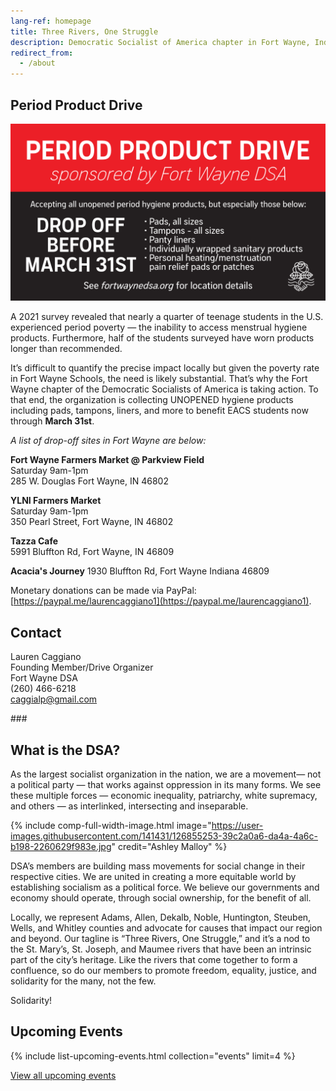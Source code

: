 ```yaml
---
lang-ref: homepage
title: Three Rivers, One Struggle
description: Democratic Socialist of America chapter in Fort Wayne, Indiana and surrounding areas.
redirect_from:
  - /about
---
```


## Period Product Drive

![Period Product Drive 2023](/assets/images/period-product-drive-2023.png "Period Product Drive 2023")

A 2021 survey revealed that nearly a quarter of teenage students in the U.S. 
experienced period poverty — the inability to access menstrual hygiene products. 
Furthermore, half of the students surveyed have worn products longer than 
recommended.

It’s difficult to quantify the precise impact locally but given the poverty rate in Fort 
Wayne Schools, the need is likely substantial. That’s why the Fort Wayne chapter of 
the Democratic Socialists of America is taking action. To that end, the organization 
is collecting UNOPENED hygiene products including pads, tampons, liners, and more to 
benefit EACS students now through **March 31st**.

*A list of drop-off sites in Fort Wayne are below:*

**Fort Wayne Farmers Market @ Parkview Field**  
Saturday 9am-1pm  
285 W. Douglas Fort Wayne, IN 46802

**YLNI Farmers Market**  
Saturday 9am-1pm  
350 Pearl Street, Fort Wayne, IN 46802

**Tazza Cafe**  
5991 Bluffton Rd, Fort Wayne, IN 46809

**Acacia's Journey**
1930 Bluffton Rd, Fort Wayne Indiana 46809

Monetary donations can be made via PayPal: [https://paypal.me/laurencaggiano1](https://paypal.me/laurencaggiano1).

## Contact

Lauren Caggiano  
Founding Member/Drive Organizer  
Fort Wayne DSA  
(260) 466-6218  
caggialp@gmail.com

\###

## What is the DSA?

As the largest socialist organization in the nation, we are a movement— not a political party — that works against oppression in its many forms. We see these multiple forces — economic inequality, patriarchy, white supremacy, and others — as interlinked, intersecting and inseparable. 

{% include comp-full-width-image.html image="https://user-images.githubusercontent.com/141431/126855253-39c2a0a6-da4a-4a6c-b198-2260629f983e.jpg" credit="Ashley Malloy" %}

DSA’s members are building mass movements for social change in their respective cities. We are united in creating a more equitable world by establishing socialism as a political force. We believe our governments and economy should operate, through social ownership, for the benefit of all.

Locally, we represent Adams, Allen, Dekalb, Noble, Huntington, Steuben, Wells, and Whitley counties and advocate for causes that impact our region and beyond. Our tagline is “Three Rivers, One Struggle,” and it’s a nod to the St. Mary’s, St. Joseph, and Maumee rivers that have been an intrinsic part of the city’s heritage. Like the rivers that come together to form a confluence, so do our members to promote freedom, equality, justice, and solidarity for the many, not the few.

Solidarity!

## Upcoming Events

{% include list-upcoming-events.html collection="events" limit=4 %}

[View all upcoming events](/events/upcoming)
